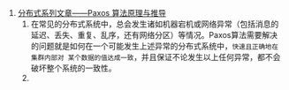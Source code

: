 1. [分布式系列文章——Paxos 算法原理与推导](https://juejin.im/entry/586db517ac502e12d639733b)
    1. 在常见的分布式系统中，总会发生诸如机器宕机或网络异常（包括消息的延迟、丢失、重复、乱序，还有网络分区）等情况。Paxos算法需要解决的问题就是如何在一个可能发生上述异常的分布式系统中，`快速且正确地在集群内部对 某个数据的值达成一致`，并且保证不论发生以上任何异常，都不会破坏整个系统的一致性。
    2. 